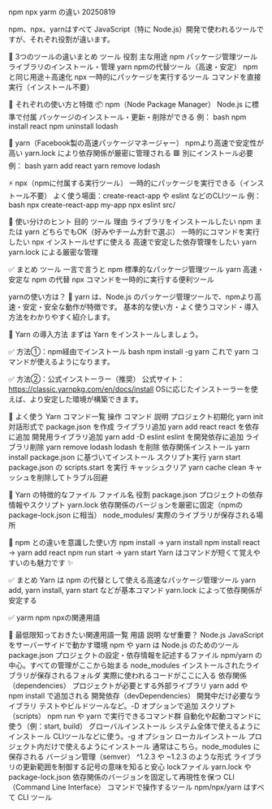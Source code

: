 npm npx yarm の違い 20250819

npm、npx、yarnはすべて JavaScript（特に Node.js）開発で使われるツールですが、それぞれ役割が違います。

🧭 3つのツールの違いまとめ
ツール	        役割	                            主な用途
npm	        パッケージ管理ツール	            ライブラリのインストール・管理
yarn	    npmの代替ツール（高速・安定）	     npmと同じ用途＋高速化
npx	        一時的にパッケージを実行するツール	  コマンドを直接実行（インストール不要）

🧪 それぞれの使い方と特徴
📦 npm（Node Package Manager）
Node.js に標準で付属
パッケージのインストール・更新・削除ができる
例：
bash
npm install react
npm uninstall lodash

🚀 yarn（Facebook製の高速パッケージマネージャー）
npmより高速で安定性が高い
yarn.lock により依存関係が厳密に管理される
🟥 別にインストール必要
例：
bash
yarn add react
yarn remove lodash

⚡ npx（npmに付属する実行ツール）
一時的にパッケージを実行できる（インストール不要）
よく使う場面：create-react-app や eslint などのCLIツール
例：
bash
npx create-react-app my-app
npx eslint src/

🧠 使い分けのヒント
目的	                      ツール	            理由
ライブラリをインストールしたい	npm または yarn	    どちらでもOK（好みやチーム方針で選ぶ）
一時的にコマンドを実行したい	npx	               インストールせずに使える
高速で安定した依存管理をしたい	yarn	           yarn.lock による厳密な管理

✅ まとめ
ツール	    一言で言うと
npm 	標準的なパッケージ管理ツール
yarn	高速・安定な npm の代替
npx	    コマンドを一時的に実行する便利ツール

yarnの使い方は？
🎉 yarn は、Node.js のパッケージ管理ツールで、npmより高速・安定・安全な動作が特徴です。
基本的な使い方・よく使うコマンド・導入方法をわかりやすく紹介します。

🚀 Yarn の導入方法
まずは Yarn をインストールしましょう。

✅ 方法①：npm経由でインストール
bash
npm install -g yarn
これで yarn コマンドが使えるようになります。

✅ 方法②：公式インストーラー（推奨）
公式サイト：https://classic.yarnpkg.com/en/docs/install OSに応じたインストーラーを使えば、より安定した環境が構築できます。

🧪 よく使う Yarn コマンド一覧
操作	                コマンド	                    説明
プロジェクト初期化	    yarn init	                対話形式で package.json を作成
ライブラリ追加	        yarn add react	            react を依存に追加
開発用ライブラリ追加	yarn add -D eslint	        eslint を開発依存に追加
ライブラリ削除	        yarn remove lodash	        lodash を削除
依存関係インストール	yarn install	            package.json に基づいてインストール
スクリプト実行	        yarn start	                package.json の scripts.start を実行
キャッシュクリア	    yarn cache clean	        キャッシュを削除してトラブル回避

📁 Yarn の特徴的なファイル
ファイル名	            役割
package.json	プロジェクトの依存情報やスクリプト
yarn.lock	    依存関係のバージョンを厳密に固定（npmの package-lock.json に相当）
node_modules/	実際のライブラリが保存される場所

🧠 npm との違いを意識した使い方
npm install → yarn install
npm install react → yarn add react
npm run start → yarn start
Yarn はコマンドが短くて覚えやすいのも魅力です ✨

✅ まとめ
Yarn は npm の代替として使える高速なパッケージ管理ツール
yarn add, yarn install, yarn start などが基本コマンド
yarn.lock によって依存関係が安定する

✅ yarm npm npxの関連用語

🧠 最低限知っておきたい関連用語一覧
用語	                                    説明	                                        なぜ重要？
Node.js	                        JavaScript をサーバーサイドで動かす環境	                npm や yarn は Node.js のためのツール
package.json	                プロジェクトの設定・依存情報を記述するファイル	          npm/yarn の中心。すべての管理がここから始まる
node_modules	                インストールされたライブラリが保存されるフォルダ	      実際に使われるコードがここに入る
依存関係（dependencies）	     プロジェクトが必要とする外部ライブラリ	                  yarn add や npm install で追加される
開発依存（devDependencies）	     開発中だけ必要なライブラリ	                             テストやビルドツールなど。-D オプションで追加
スクリプト（scripts）	         npm run や yarn で実行できるコマンド群	                 自動化や起動コマンドに使う（例：start, build）
グローバルインストール	          システム全体で使えるようにインストール	               CLIツールなどに使う。-g オプション
ローカルインストール	          プロジェクト内だけで使えるようにインストール	            通常はこちら。node_modules に保存される
バージョン管理（semver）	      ^1.2.3 や ~1.2.3 のような形式	                         ライブラリの更新範囲を制御する記号の意味を知ると安心
lockファイル	                 yarn.lock や package-lock.json	                       依存関係のバージョンを固定して再現性を保つ
CLI（Command Line Interface）	コマンドで操作するツール	                             npm/npx/yarn はすべて CLI ツール